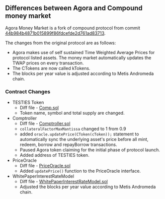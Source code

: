 ## Differences between Agora and Compound money market

Agora Money Market is a fork of compound protocol from commit [44b984b4871b015899f86fdcefde2d761ad83713](https://github.com/compound-finance/compound-protocol/tree/44b984b4871b015899f86fdcefde2d761ad83713).

The changes from the original protocol are as follows:

- Agora makes use of self sustained Time Weighted Average Prices for protocol listed assets. The money market automatically updates the TWAP prices on every transaction.
- The CTokens are now called kTokens.
- The blocks per year value is adjusted according to Metis Andromeda chain.


### Contract Changes

- TESTIES Token
    - Diff file - [Comp.sol](Comp.sol.pdf/)
    - Token name, symbol and total supply are changed.
- Comptroller
    - Diff file - [Comptroller.sol](Comptroller.sol.pdf/)
    - `collateralFactorMaxMantissa` changed to 1 from 0.9
    - added `oracle.updatePrice(CToken(cToken));` statement to automatically sync the underlying asset's price before all mint, redeem, borrow and repayBorrow transactions.
    - Paused Agora token claiming for the initial phase of protocol launch.
    - Added address of TESTIES token.
- PriceOracle
    - Diff file - [PriceOracle.sol](PriceOracle.sol.pdf/)
    - Added `updatePrice()` function to the PriceOracle interface. 
- WhitePaperInterestRateModel
    - Diff file - [WhitePaperInterestRateModel.sol](WhitePaperInterestRateModel.sol.pdf/)
    - Adjusted the blocks per year value according to Metis Andromeda chain.
 